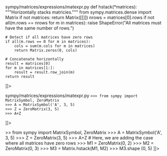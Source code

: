 <change>
<file change-number-for-this-file="1">sympy/matrices/expressions/matexpr.py</file>
<original line-count="14" no-ellipsis="true">
<![CDATA[
def _entry(self, i, j):
        if self.diagonal_length is not None:
            if Ge(i, self.diagonal_length) is S.true:
                return S.Zero
            elif Ge(j, self.diagonal_length) is S.true:
                return S.Zero
        eq = Eq(i, j)
        if eq is S.true:
            return self.arg[i, i]
        elif eq is S.false:
            return S.Zero
        return self.arg[i, j]*KroneckerDelta(i, j)
]]></original>
<modified no-ellipsis="true">
<![CDATA[
def _entry(self, i, j):
        if self.diagonal_length is not None:
            if Ge(i, self.diagonal_length) is S.true:
                return S.Zero
            elif Ge(j, self.diagonal_length) is S.true:
                return S.Zero
        eq = Eq(i, j)
        if eq is S.true:
            return self.arg[i, i]
        elif eq is S.false:
            return S.Zero
        return self.arg[i, j]*KroneckerDelta(i, j)

def hstack(*matrices):
    """Horizontally stacks matricies."""
    from sympy.matrices.dense import Matrix
    if not matrices:
        return Matrix([[]])
    nrows = matrices[0].rows
    if not all(m.rows == nrows for m in matrices):
        raise ShapeError("All matrices must have the same number of rows.")

    # Detect if all matrices have zero rows
    if all(m.rows == 0 for m in matrices):
        cols = sum(m.cols for m in matrices)
        return Matrix.zeros(0, cols)
        
    # Concatenate horizontally
    result = matrices[0]
    for m in matrices[1:]:
        result = result.row_join(m)
    return result
]]></modified>
</change>

<change>
<file change-number-for-this-file="2">sympy/matrices/expressions/matexpr.py</file>
<original line-count="6" no-ellipsis="true">
<![CDATA[
class ZeroMatrix(MatrixExpr):
    """The Matrix Zero 0 - additive identity

    >>> from sympy import MatrixSymbol, ZeroMatrix
    >>> A = MatrixSymbol('A', 3, 5)
    >>> Z = ZeroMatrix(3, 5)
    >>> A+Z
]]></original>
<modified no-ellipsis="true">
<![CDATA[
class ZeroMatrix(MatrixExpr):
    """The Matrix Zero 0 - additive identity

    >>> from sympy import MatrixSymbol, ZeroMatrix
    >>> A = MatrixSymbol('A', 3, 5)
    >>> Z = ZeroMatrix(3, 5)
    >>> A+Z

    # Here, we are adding the case where all matrices have zero rows
    >>> M1 = ZeroMatrix(0, 2)
    >>> M2 = ZeroMatrix(0, 3)
    >>> M3 = Matrix.hstack(M1, M2)
    >>> M3.shape
    (0, 5)
]]></modified>
</change>